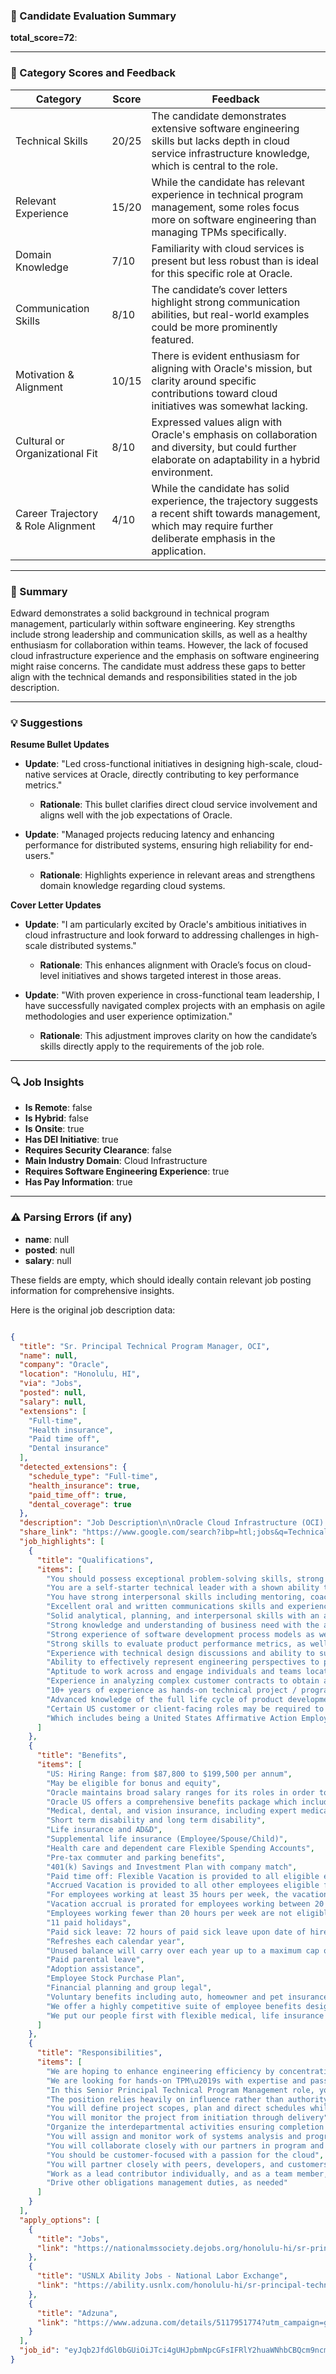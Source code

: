 ### 📄 Candidate Evaluation Summary
**total_score=72**: 

---

### 🎯 Category Scores and Feedback

| Category                        | Score | Feedback |
|----------------------------------|-------|----------|
| Technical Skills                 | 20/25 | The candidate demonstrates extensive software engineering skills but lacks depth in cloud service infrastructure knowledge, which is central to the role. |
| Relevant Experience              | 15/20 | While the candidate has relevant experience in technical program management, some roles focus more on software engineering than managing TPMs specifically. |
| Domain Knowledge                 | 7/10  | Familiarity with cloud services is present but less robust than is ideal for this specific role at Oracle. |
| Communication Skills             | 8/10  | The candidate’s cover letters highlight strong communication abilities, but real-world examples could be more prominently featured. |
| Motivation & Alignment           | 10/15 | There is evident enthusiasm for aligning with Oracle's mission, but clarity around specific contributions toward cloud initiatives was somewhat lacking. |
| Cultural or Organizational Fit   | 8/10  | Expressed values align with Oracle's emphasis on collaboration and diversity, but could further elaborate on adaptability in a hybrid environment. |
| Career Trajectory & Role Alignment | 4/10  | While the candidate has solid experience, the trajectory suggests a recent shift towards management, which may require further deliberate emphasis in the application. |

---

### 🧾 Summary
Edward demonstrates a solid background in technical program management, particularly within software engineering. Key strengths include strong leadership and communication skills, as well as a healthy enthusiasm for collaboration within teams. However, the lack of focused cloud infrastructure experience and the emphasis on software engineering might raise concerns. The candidate must address these gaps to better align with the technical demands and responsibilities stated in the job description.

---

### 💡 Suggestions

**Resume Bullet Updates**  
- **Update**: "Led cross-functional initiatives in designing high-scale, cloud-native services at Oracle, directly contributing to key performance metrics."
  - **Rationale**: This bullet clarifies direct cloud service involvement and aligns well with the job expectations of Oracle.

- **Update**: "Managed projects reducing latency and enhancing performance for distributed systems, ensuring high reliability for end-users."
  - **Rationale**: Highlights experience in relevant areas and strengthens domain knowledge regarding cloud systems.

**Cover Letter Updates**  
- **Update**: "I am particularly excited by Oracle's ambitious initiatives in cloud infrastructure and look forward to addressing challenges in high-scale distributed systems."
  - **Rationale**: This enhances alignment with Oracle’s focus on cloud-level initiatives and shows targeted interest in those areas.

- **Update**: "With proven experience in cross-functional team leadership, I have successfully navigated complex projects with an emphasis on agile methodologies and user experience optimization."
  - **Rationale**: This adjustment improves clarity on how the candidate’s skills directly apply to the requirements of the job role.

---

### 🔍 Job Insights

- **Is Remote**: false  
- **Is Hybrid**: false  
- **Is Onsite**: true  
- **Has DEI Initiative**: true  
- **Requires Security Clearance**: false  
- **Main Industry Domain**: Cloud Infrastructure  
- **Requires Software Engineering Experience**: true  
- **Has Pay Information**: true  

---

### ⚠️ Parsing Errors (if any)

- **name**: null  
- **posted**: null  
- **salary**: null  

These fields are empty, which should ideally contain relevant job posting information for comprehensive insights.

Here is the original job description data:

```json

{
  "title": "Sr. Principal Technical Program Manager, OCI",
  "name": null,
  "company": "Oracle",
  "location": "Honolulu, HI",
  "via": "Jobs",
  "posted": null,
  "salary": null,
  "extensions": [
    "Full-time",
    "Health insurance",
    "Paid time off",
    "Dental insurance"
  ],
  "detected_extensions": {
    "schedule_type": "Full-time",
    "health_insurance": true,
    "paid_time_off": true,
    "dental_coverage": true
  },
  "description": "Job Description\n\nOracle Cloud Infrastructure (OCI) delivers mission-critical applications for top tier enterprises around the world. Our cloud offers unmatched hyper-scale, multi-tenant services deployed in more than 50 regions worldwide. OCI is expanding its mission beyond the traditional boundaries of public cloud to include dedicated, hybrid and multi cloud, edge computing, and more.\n\nAt Technical Strategy and Oversight (TSO) organization, our mission is to support customer choice, transparency, and value when it comes to cloud infrastructure. We\u2019re embarking on ambitious new initiatives such as building new innovative platforms, high performance primitives, frameworks to support OCI developers, and new container runtime that will allow us to run the full variety of OCI services, including our most demanding, high-performance, high-availability services. We\u2019re also working on new ingenuities such as providing canonical implementation of core components for data planes through a data-plane runtime framework, developing a remote persistent storage solution with the latency and performance comparable to that of a local nVME drive, and developing standards and tools to identify critical performance improvements across OCI data-planes. We are hoping to enhance engineering efficiency by concentrating our expertise on building low level systems with high performance that can be adopted by our core cloud services across OCI.\n\nIn addition, TSO organization is charged with creation and governance of the OCI-wide programs to improve organizational engineering standards, governing processes, architectural review boards, change management, intercoms, PSA\u2019s, and recruiting tools.\n\nWe are looking for hands-on TPM\u2019s with expertise and passion in solving difficult problems in all areas of cloud service software engineering: high scale distributed systems, virtualized infrastructure, identity, security, observability, and user experience.\n\nThis is a greenfield opportunity to design and build new cloud services from the ground up. We are growing fast, still at an early stage, and working on ambitious new initiatives. You will be part of a team of smart, motivated, diverse people, and given the autonomy as well as support to do your best work. It is a dynamic and flexible workplace where you\u2019ll belong and be encouraged.\n\nWho are we looking for?\n\nIn this Senior Principal Technical Program Management role, you will be working across a multi-functional team that understands our business and its objectives, to lead us through planning and designing technical solutions to solve the business\u2019s problems in a very agile, fast-paced, and collaborative environment. The position relies heavily on influence rather than authority to drive projects.\n\nYou will define project scopes, plan and direct schedules while focusing on regular and timely delivery of value; organize and lead project status and working meetings; prepare and distribute progress reports; manage risks and issues; correct deviations from plans; and perform delivery planning for assigned projects.\n\nYou will monitor the project from initiation through delivery. Organize the interdepartmental activities ensuring completion of the project/product on schedule and within budget constraints. You will assign and monitor work of systems analysis and program staff, providing technical support and direction.\n\nYou will collaborate closely with our partners in program and product management to understand our customers and build the right solutions and products that makes their needs and businesses complete.\n\nYou should possess exceptional problem-solving skills, strong business judgment, and notable experience collaborating in hybrid teams. You are a self-starter technical leader with a shown ability to execute both strategically and tactically, and someone who is excited to take on new projects.\n\nYou have strong interpersonal skills including mentoring, coaching, collaborating, and team building. You should be customer-focused with a passion for the cloud. You will partner closely with peers, developers, and customers to create solutions, while simultaneously evolving existing capabilities.\n\nCareer Level - IC4\n\nResponsibilities\n\nJob Requirements:\n\u2022 Excellent oral and written communications skills and experience interacting with both business and Development/Engineering staff at all levels including the executive level.\n\u2022 Solid analytical, planning, and interpersonal skills with an ability to handle competing demands.\n\u2022 Strong knowledge and understanding of business need with the ability to establish/maintain high level of customer trust and confidence.\n\u2022 Strong experience of software development process models as well as expert knowledge of both Agile and traditional project management principles and practices and the ability to blend them together in the right proportions to fit a project and business environment.\n\u2022 Strong skills to evaluate product performance metrics, as well as diagnose and resolve issues.\n\u2022 Experience with technical design discussions and ability to summarize complex trade-offs and options in presentation and technical documentation\n\u2022 Ability to effectively represent engineering perspectives to partner organizations, product teams, and executive leadership.\n\u2022 Aptitude to work across and engage individuals and teams located across multiple geographies and or cultures.\n\u2022 Experience in analyzing complex customer contracts to obtain a complete understanding of terms related to security, compliance, privacy, and cloud operations.\n\u2022 Work as a lead contributor individually, and as a team member, providing direction and mentoring to others as needed/requested.\n\u2022 Drive other obligations management duties, as needed.\n\nMinimum Qualifications:\n\u2022 10+ years of experience as hands-on technical project / program manager; preferably in a related industry.\n\u2022 Advanced knowledge of the full life cycle of product development and experience launching and operating customer-facing cloud services\n\nPreferred Qualifications:\n\u2022 15+ years of project management, product design or related experience\n\u2022 BS degree in Computer Science, Business Administration, or equivalent work experience (MS Preferred)\n\u2022 Thorough understanding of public cloud infrastructure services, such as Compute, Storage, Identity and Networking\n\u2022 Demonstrated knowledge of AWS, Azure or Google IaaS, SaaS and PaaS services.\n\nDisclaimer:\n\nCertain US customer or client-facing roles may be required to comply with applicable requirements, such as immunization and occupational health mandates.\n\nRange and benefit information provided in this posting are specific to the stated locations only\n\nUS: Hiring Range: from $87,800 to $199,500 per annum. May be eligible for bonus and equity.\n\nOracle maintains broad salary ranges for its roles in order to account for variations in knowledge, skills, experience, market conditions and locations, as well as reflect Oracle\u2019s differing products, industries and lines of business.\n\nCandidates are typically placed into the range based on the preceding factors as well as internal peer equity.\n\nOracle US offers a comprehensive benefits package which includes the following:\n\u2022 Medical, dental, and vision insurance, including expert medical opinion\n\u2022 Short term disability and long term disability\n\u2022 Life insurance and AD&D\n\u2022 Supplemental life insurance (Employee/Spouse/Child)\n\u2022 Health care and dependent care Flexible Spending Accounts\n\u2022 Pre-tax commuter and parking benefits\n\u2022 401(k) Savings and Investment Plan with company match\n\u2022 Paid time off: Flexible Vacation is provided to all eligible employees assigned to a salaried (non-overtime eligible) position. Accrued Vacation is provided to all other employees eligible for vacation benefits. For employees working at least 35 hours per week, the vacation accrual rate is 13 days annually for the first three years of employment and 18 days annually for subsequent years of employment. Vacation accrual is prorated for employees working between 20 and 34 hours per week. Employees working fewer than 20 hours per week are not eligible for vacation.\n\u2022 11 paid holidays\n\u2022 Paid sick leave: 72 hours of paid sick leave upon date of hire. Refreshes each calendar year. Unused balance will carry over each year up to a maximum cap of 112 hours.\n\u2022 Paid parental leave\n\u2022 Adoption assistance\n\u2022 Employee Stock Purchase Plan\n\u2022 Financial planning and group legal\n\u2022 Voluntary benefits including auto, homeowner and pet insurance\n\nThe role will generally accept applications for at least three calendar days from the posting date or as long as the job remains posted.\n\nAbout Us\n\nAs a world leader in cloud solutions, Oracle uses tomorrow\u2019s technology to tackle today\u2019s problems. True innovation starts with diverse perspectives and various abilities and backgrounds.\n\nWhen everyone\u2019s voice is heard, we\u2019re inspired to go beyond what\u2019s been done before. It\u2019s why we\u2019re committed to expanding our inclusive workforce that promotes diverse insights and perspectives.\n\nWe\u2019ve partnered with industry-leaders in almost every sector\u2014and continue to thrive after 40+ years of change by operating with integrity.\n\nOracle careers open the door to global opportunities where work-life balance flourishes. We offer a highly competitive suite of employee benefits designed on the principles of parity and consistency. We put our people first with flexible medical, life insurance and retirement options. We also encourage employees to give back to their communities through our volunteer programs.\n\nWe\u2019re committed to including people with disabilities at all stages of the employment process. If you require accessibility assistance or accommodation for a disability at any point, let us know by calling +1 888 404 2494, option one.\n\nDisclaimer:\n\nOracle is an Equal Employment Opportunity Employer*. All qualified applicants will receive consideration for employment without regard to race, color, religion, sex, national origin, sexual orientation, gender identity, disability and protected veterans\u2019 status, or any other characteristic protected by law. Oracle will consider for employment qualified applicants with arrest and conviction records pursuant to applicable law.\n\u2022 Which includes being a United States Affirmative Action Employer",
  "share_link": "https://www.google.com/search?ibp=htl;jobs&q=Technical+Program+Manager&htidocid=nhhJk2US_8w1t0yBAAAAAA%3D%3D&hl=en-US&shndl=37&shmd=H4sIAAAAAAAA_xXGsQrCMBAAUFz7AQ5ON0tNRHDRsYOtIC3oXq7hSCLpXUhS6Lf4teryeNVnUzXPpGBIno2PGOBFxrE3vw1JbMIZHshoKdXQNx0c4C4TZMJkHAjDTcQG2l1dKTFftM45KJsLFm-UkVkL0ySrfsuU_4zZYaIYsNB4Oh9XFdnut31CEwg8QyssYQlLDW33BZAczr2dAAAA&shmds=v1_AQbUm95-u2n94AhT41cIxZtdRXyVzX4ckiysV4J9jA8aulTHJg&source=sh/x/job/li/m1/1#fpstate=tldetail&htivrt=jobs&htiq=Technical+Program+Manager&htidocid=nhhJk2US_8w1t0yBAAAAAA%3D%3D",
  "job_highlights": [
    {
      "title": "Qualifications",
      "items": [
        "You should possess exceptional problem-solving skills, strong business judgment, and notable experience collaborating in hybrid teams",
        "You are a self-starter technical leader with a shown ability to execute both strategically and tactically, and someone who is excited to take on new projects",
        "You have strong interpersonal skills including mentoring, coaching, collaborating, and team building",
        "Excellent oral and written communications skills and experience interacting with both business and Development/Engineering staff at all levels including the executive level",
        "Solid analytical, planning, and interpersonal skills with an ability to handle competing demands",
        "Strong knowledge and understanding of business need with the ability to establish/maintain high level of customer trust and confidence",
        "Strong experience of software development process models as well as expert knowledge of both Agile and traditional project management principles and practices and the ability to blend them together in the right proportions to fit a project and business environment",
        "Strong skills to evaluate product performance metrics, as well as diagnose and resolve issues",
        "Experience with technical design discussions and ability to summarize complex trade-offs and options in presentation and technical documentation",
        "Ability to effectively represent engineering perspectives to partner organizations, product teams, and executive leadership",
        "Aptitude to work across and engage individuals and teams located across multiple geographies and or cultures",
        "Experience in analyzing complex customer contracts to obtain a complete understanding of terms related to security, compliance, privacy, and cloud operations",
        "10+ years of experience as hands-on technical project / program manager; preferably in a related industry",
        "Advanced knowledge of the full life cycle of product development and experience launching and operating customer-facing cloud services",
        "Certain US customer or client-facing roles may be required to comply with applicable requirements, such as immunization and occupational health mandates",
        "Which includes being a United States Affirmative Action Employer"
      ]
    },
    {
      "title": "Benefits",
      "items": [
        "US: Hiring Range: from $87,800 to $199,500 per annum",
        "May be eligible for bonus and equity",
        "Oracle maintains broad salary ranges for its roles in order to account for variations in knowledge, skills, experience, market conditions and locations, as well as reflect Oracle\u2019s differing products, industries and lines of business",
        "Oracle US offers a comprehensive benefits package which includes the following:",
        "Medical, dental, and vision insurance, including expert medical opinion",
        "Short term disability and long term disability",
        "Life insurance and AD&D",
        "Supplemental life insurance (Employee/Spouse/Child)",
        "Health care and dependent care Flexible Spending Accounts",
        "Pre-tax commuter and parking benefits",
        "401(k) Savings and Investment Plan with company match",
        "Paid time off: Flexible Vacation is provided to all eligible employees assigned to a salaried (non-overtime eligible) position",
        "Accrued Vacation is provided to all other employees eligible for vacation benefits",
        "For employees working at least 35 hours per week, the vacation accrual rate is 13 days annually for the first three years of employment and 18 days annually for subsequent years of employment",
        "Vacation accrual is prorated for employees working between 20 and 34 hours per week",
        "Employees working fewer than 20 hours per week are not eligible for vacation",
        "11 paid holidays",
        "Paid sick leave: 72 hours of paid sick leave upon date of hire",
        "Refreshes each calendar year",
        "Unused balance will carry over each year up to a maximum cap of 112 hours",
        "Paid parental leave",
        "Adoption assistance",
        "Employee Stock Purchase Plan",
        "Financial planning and group legal",
        "Voluntary benefits including auto, homeowner and pet insurance",
        "We offer a highly competitive suite of employee benefits designed on the principles of parity and consistency",
        "We put our people first with flexible medical, life insurance and retirement options"
      ]
    },
    {
      "title": "Responsibilities",
      "items": [
        "We are hoping to enhance engineering efficiency by concentrating our expertise on building low level systems with high performance that can be adopted by our core cloud services across OCI",
        "We are looking for hands-on TPM\u2019s with expertise and passion in solving difficult problems in all areas of cloud service software engineering: high scale distributed systems, virtualized infrastructure, identity, security, observability, and user experience",
        "In this Senior Principal Technical Program Management role, you will be working across a multi-functional team that understands our business and its objectives, to lead us through planning and designing technical solutions to solve the business\u2019s problems in a very agile, fast-paced, and collaborative environment",
        "The position relies heavily on influence rather than authority to drive projects",
        "You will define project scopes, plan and direct schedules while focusing on regular and timely delivery of value; organize and lead project status and working meetings; prepare and distribute progress reports; manage risks and issues; correct deviations from plans; and perform delivery planning for assigned projects",
        "You will monitor the project from initiation through delivery",
        "Organize the interdepartmental activities ensuring completion of the project/product on schedule and within budget constraints",
        "You will assign and monitor work of systems analysis and program staff, providing technical support and direction",
        "You will collaborate closely with our partners in program and product management to understand our customers and build the right solutions and products that makes their needs and businesses complete",
        "You should be customer-focused with a passion for the cloud",
        "You will partner closely with peers, developers, and customers to create solutions, while simultaneously evolving existing capabilities",
        "Work as a lead contributor individually, and as a team member, providing direction and mentoring to others as needed/requested",
        "Drive other obligations management duties, as needed"
      ]
    }
  ],
  "apply_options": [
    {
      "title": "Jobs",
      "link": "https://nationalmssociety.dejobs.org/honolulu-hi/sr-principal-technical-program-manager-oci/A90AADD715B1441C84F9E0E7310EDC58/job/?utm_source=.JOBS+Sitemap+Feed-DE&utm_campaign=.JOBS+Sitemap+Feed&utm_medium=.JOBS+Universe&utm_campaign=google_jobs_apply&utm_source=google_jobs_apply&utm_medium=organic"
    },
    {
      "title": "USNLX Ability Jobs - National Labor Exchange",
      "link": "https://ability.usnlx.com/honolulu-hi/sr-principal-technical-program-manager-oci/A90AADD715B1441C84F9E0E7310EDC58/job/?vs=28&utm_campaign=google_jobs_apply&utm_source=google_jobs_apply&utm_medium=organic"
    },
    {
      "title": "Adzuna",
      "link": "https://www.adzuna.com/details/5117951774?utm_campaign=google_jobs_apply&utm_source=google_jobs_apply&utm_medium=organic"
    }
  ],
  "job_id": "eyJqb2JfdGl0bGUiOiJTci4gUHJpbmNpcGFsIFRlY2huaWNhbCBQcm9ncmFtIE1hbmFnZXIsIE9DSSIsImNvbXBhbnlfbmFtZSI6Ik9yYWNsZSIsImFkZHJlc3NfY2l0eSI6Ikhvbm9sdWx1LCBISSIsImh0aWRvY2lkIjoibmhoSmsyVVNfOHcxdDB5QkFBQUFBQT09IiwidXVsZSI6IncrQ0FJUUlDSU5WVzVwZEdWa0lGTjBZWFJsY3cifQ=="
}